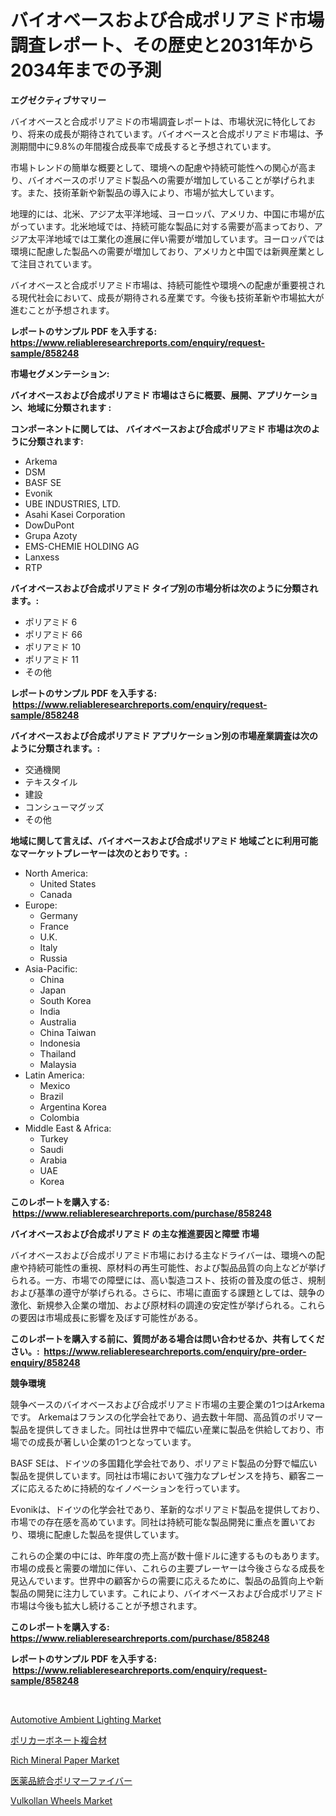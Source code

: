 <p><h1>バイオベースおよび合成ポリアミド市場調査レポート、その歴史と2031年から2034年までの予測</h1></p><p><strong>エグゼクティブサマリー</strong></p>
<p><p>バイオベースと合成ポリアミドの市場調査レポートは、市場状況に特化しており、将来の成長が期待されています。バイオベースと合成ポリアミド市場は、予測期間中に9.8%の年間複合成長率で成長すると予想されています。</p><p>市場トレンドの簡単な概要として、環境への配慮や持続可能性への関心が高まり、バイオベースのポリアミド製品への需要が増加していることが挙げられます。また、技術革新や新製品の導入により、市場が拡大しています。</p><p>地理的には、北米、アジア太平洋地域、ヨーロッパ、アメリカ、中国に市場が広がっています。北米地域では、持続可能な製品に対する需要が高まっており、アジア太平洋地域では工業化の進展に伴い需要が増加しています。ヨーロッパでは環境に配慮した製品への需要が増加しており、アメリカと中国では新興産業として注目されています。</p><p>バイオベースと合成ポリアミド市場は、持続可能性や環境への配慮が重要視される現代社会において、成長が期待される産業です。今後も技術革新や市場拡大が進むことが予想されます。</p></p>
<p><strong>レポートのサンプル PDF を入手する: <a href="https://www.reliableresearchreports.com/enquiry/request-sample/858248">https://www.reliableresearchreports.com/enquiry/request-sample/858248</a></strong></p>
<p><strong>市場セグメンテーション:</strong></p>
<p><strong> バイオベースおよび合成ポリアミド 市場はさらに概要、展開、アプリケーション、地域に分類されます :</strong></p>
<p><strong>コンポーネントに関しては、 バイオベースおよび合成ポリアミド 市場は次のように分類されます: &nbsp;</strong></p>
<p><ul><li>Arkema</li><li>DSM</li><li>BASF SE</li><li>Evonik</li><li>UBE INDUSTRIES, LTD.</li><li>Asahi Kasei Corporation</li><li>DowDuPont</li><li>Grupa Azoty</li><li>EMS-CHEMIE HOLDING AG</li><li>Lanxess</li><li>RTP</li></ul></p>
<p><strong> バイオベースおよび合成ポリアミド タイプ別の市場分析は次のように分類されます。:</strong></p>
<p><ul><li>ポリアミド 6</li><li>ポリアミド 66</li><li>ポリアミド 10</li><li>ポリアミド 11</li><li>その他</li></ul></p>
<p><strong>レポートのサンプル PDF を入手する: &nbsp;<a href="https://www.reliableresearchreports.com/enquiry/request-sample/858248">https://www.reliableresearchreports.com/enquiry/request-sample/858248</a></strong></p>
<p><strong> バイオベースおよび合成ポリアミド アプリケーション別の市場産業調査は次のように分類されます。:</strong></p>
<p><ul><li>交通機関</li><li>テキスタイル</li><li>建設</li><li>コンシューマグッズ</li><li>その他</li></ul></p>
<p><strong>地域に関して言えば、バイオベースおよび合成ポリアミド 地域ごとに利用可能なマーケットプレーヤーは次のとおりです。:</strong></p>
<p><ul>
    <li>
        North America:
        <ul>
            <li>United States</li>
            <li>Canada</li>
        </ul>
    </li>
    <li>
        Europe:
        <ul>
            <li>Germany</li>
            <li>France</li>
            <li>U.K.</li>
            <li>Italy</li>
            <li>Russia</li>
        </ul>
    </li>
    <li>
        Asia-Pacific:
        <ul>
            <li>China</li>
            <li>Japan</li>
            <li>South Korea</li>
            <li>India</li>
            <li>Australia</li>
            <li>China Taiwan</li>
            <li>Indonesia</li>
            <li>Thailand</li>
            <li>Malaysia</li>
        </ul>
    </li>
    <li>
        Latin America:
        <ul>
            <li>Mexico</li>
            <li>Brazil</li>
            <li>Argentina Korea</li>
            <li>Colombia</li>
        </ul>
    </li>
    <li>
        Middle East & Africa:
        <ul>
            <li>Turkey</li>
            <li>Saudi</li>
            <li>Arabia</li>
            <li>UAE</li>
            <li>Korea</li>
        </ul>
    </li>
    </ul></p>
<p><strong>このレポートを購入する: &nbsp;<a href="https://www.reliableresearchreports.com/purchase/858248">https://www.reliableresearchreports.com/purchase/858248</a></strong></p>
<p><strong>バイオベースおよび合成ポリアミド の主な推進要因と障壁 市場</strong></p>
<p><p>バイオベースおよび合成ポリアミド市場における主なドライバーは、環境への配慮や持続可能性の重視、原材料の再生可能性、および製品品質の向上などが挙げられる。一方、市場での障壁には、高い製造コスト、技術の普及度の低さ、規制および基準の遵守が挙げられる。さらに、市場に直面する課題としては、競争の激化、新規参入企業の増加、および原材料の調達の安定性が挙げられる。これらの要因は市場成長に影響を及ぼす可能性がある。</p></p>
<p><strong>このレポートを購入する前に、質問がある場合は問い合わせるか、共有してください。:&nbsp; <a href="https://www.reliableresearchreports.com/enquiry/pre-order-enquiry/858248">https://www.reliableresearchreports.com/enquiry/pre-order-enquiry/858248</a></strong></p>
<p><strong>競争環境</strong></p>
<p><p>競争ベースのバイオベースおよび合成ポリアミド市場の主要企業の1つはArkemaです。 Arkemaはフランスの化学会社であり、過去数十年間、高品質のポリマー製品を提供してきました。同社は世界中で幅広い産業に製品を供給しており、市場での成長が著しい企業の1つとなっています。</p><p>BASF SEは、ドイツの多国籍化学会社であり、ポリアミド製品の分野で幅広い製品を提供しています。同社は市場において強力なプレゼンスを持ち、顧客ニーズに応えるために持続的なイノベーションを行っています。</p><p>Evonikは、ドイツの化学会社であり、革新的なポリアミド製品を提供しており、市場での存在感を高めています。同社は持続可能な製品開発に重点を置いており、環境に配慮した製品を提供しています。</p><p>これらの企業の中には、昨年度の売上高が数十億ドルに達するものもあります。市場の成長と需要の増加に伴い、これらの主要プレーヤーは今後さらなる成長を見込んでいます。世界中の顧客からの需要に応えるために、製品の品質向上や新製品の開発に注力しています。これにより、バイオベースおよび合成ポリアミド市場は今後も拡大し続けることが予想されます。</p></p>
<p><strong>このレポートを購入する: &nbsp; <a href="https://www.reliableresearchreports.com/purchase/858248">https://www.reliableresearchreports.com/purchase/858248</a></strong></p>
<p><strong>レポートのサンプル PDF を入手する: &nbsp;<a href="https://www.reliableresearchreports.com/enquiry/request-sample/858248">https://www.reliableresearchreports.com/enquiry/request-sample/858248</a></strong><strong></strong></p>
<p>&nbsp;</p>
<p><p><a href="https://issuu.com/reportprime-2/docs/automotive-ambient-lighting-market-size-2030.pptx">Automotive Ambient Lighting Market</a></p><p><a href="https://github.com/joaejkdzgyljvo6/Market-Research-Report-List-1/blob/main/32949039348.md">ポリカーボネート複合材</a></p><p><a href="https://scarlet-rocket-c63.notion.site/Rich-Mineral-Paper-Market-Share-Market-New-Trends-Analysis-Report-By-Type-By-Application-By-End--798e9d415e2643ae9366c798e2a37b40">Rich Mineral Paper Market</a></p><p><a href="https://github.com/NashBeahan2023/Market-Research-Report-List-1/blob/main/72569489349.md">医薬品統合ポリマーファイバー</a></p><p><a href="https://issuu.com/reportprime-2/docs/vulkollan-wheels-market-size-2030.pptx">Vulkollan Wheels Market</a></p></p>